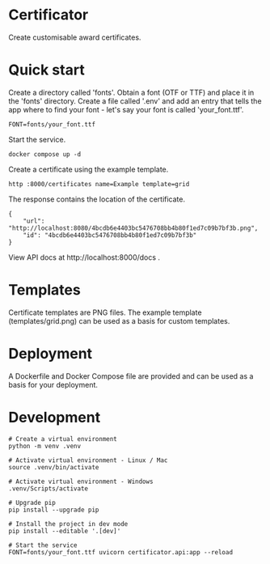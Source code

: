 # Certificator

Create customisable award certificates.

# Quick start

Create a directory called 'fonts'. Obtain a font (OTF or TTF) and place it in the 'fonts' directory. Create a file called '.env' and add an entry that tells the app where to find your font - let's say your font is called 'your_font.ttf'.

```
FONT=fonts/your_font.ttf
```

Start the service.

```
docker compose up -d
```

Create a certificate using the example template.

```
http :8000/certificates name=Example template=grid
```

The response contains the location of the certificate.
```
{
    "url": "http://localhost:8080/4bcdb6e4403bc5476708bb4b80f1ed7c09b7bf3b.png",
    "id": "4bcdb6e4403bc5476708bb4b80f1ed7c09b7bf3b"
}
```

View API docs at http://localhost:8000/docs .

# Templates

Certificate templates are PNG files. The example template (templates/grid.png) can be used as a basis for custom templates.

# Deployment

A Dockerfile and Docker Compose file are provided and can be used as a basis for your deployment.

# Development

```
# Create a virtual environment
python -m venv .venv

# Activate virtual environment - Linux / Mac
source .venv/bin/activate

# Activate virtual environment - Windows
.venv/Scripts/activate

# Upgrade pip
pip install --upgrade pip

# Install the project in dev mode
pip install --editable '.[dev]'

# Start the service
FONT=fonts/your_font.ttf uvicorn certificator.api:app --reload
```
